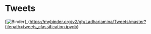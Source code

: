 # Tweets

[![Binder](https://mybinder.org/badge_logo.svg)]_(https://mybinder.org/v2/gh/Ladhariamina/Tweets/master?filepath=tweets_classification.ipynb)
